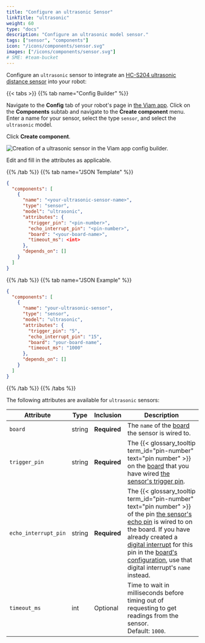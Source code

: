 ```yaml
---
title: "Configure an ultrasonic Sensor"
linkTitle: "ultrasonic"
weight: 60
type: "docs"
description: "Configure an ultrasonic model sensor."
tags: ["sensor", "components"]
icon: "/icons/components/sensor.svg"
images: ["/icons/components/sensor.svg"]
# SME: #team-bucket
---
```


Configure an `ultrasonic` sensor to integrate an [HC-S204 ultrasonic distance sensor](https://www.sparkfun.com/products/15569) into your robot:

{{< tabs >}}
{{% tab name="Config Builder" %}}

Navigate to the **Config** tab of your robot's page in [the Viam app](https://app.viam.com).
Click on the **Components** subtab and navigate to the **Create component** menu.
Enter a name for your sensor, select the type `sensor`, and select the `ultrasonic` model.

Click **Create component**.

![Creation of a ultrasonic sensor in the Viam app config builder.](../img/ultrasonic-sensor-ui-config.png)

Edit and fill in the attributes as applicable.

{{% /tab %}}
{{% tab name="JSON Template" %}}

```json {class="line-numbers linkable-line-numbers"}
{
  "components": [
    {
      "name": "<your-ultrasonic-sensor-name>",
      "type": "sensor",
      "model": "ultrasonic",
      "attributes": {
        "trigger_pin": "<pin-number>",
        "echo_interrupt_pin": "<pin-number>",
        "board": "<your-board-name>",
        "timeout_ms": <int>
      },
      "depends_on": []
    }
  ]
}
```

{{% /tab %}}
{{% tab name="JSON Example" %}}

```json {class="line-numbers linkable-line-numbers"}
{
  "components": [
    {
      "name": "your-ultrasonic-sensor",
      "type": "sensor",
      "model": "ultrasonic",
      "attributes": {
        "trigger_pin": "5",
        "echo_interrupt_pin": "15",
        "board": "your-board-name",
        "timeout_ms": "1000"
      },
      "depends_on": []
    }
  ]
}
```

{{% /tab %}}
{{% /tabs %}}

The following attributes are available for `ultrasonic` sensors:

| Attribute | Type | Inclusion | Description |
| --------- | ---- | --------- | ----------- |
| `board`  | string | **Required** | The `name` of the [board](/components/board/) the sensor is wired to. |
| `trigger_pin` | string | **Required** | The {{< glossary_tooltip term_id="pin-number" text="pin number" >}} on the [board](/components/board/) that you have wired [the sensor's trigger pin](https://www.sparkfun.com/products/15569). |
| `echo_interrupt_pin` | string | **Required** | The {{< glossary_tooltip term_id="pin-number" text="pin number" >}} of the pin [the sensor's echo pin](https://www.sparkfun.com/products/15569) is wired to on the board. If you have already created a [digital interrupt](/components/board/#digital_interrupts) for this pin in the [board's configuration](/components/board/), use that digital interrupt's `name` instead. |
| `timeout_ms`  | int | Optional | Time to wait in milliseconds before timing out of requesting to get readings from the sensor. <br> Default: `1000`. |
